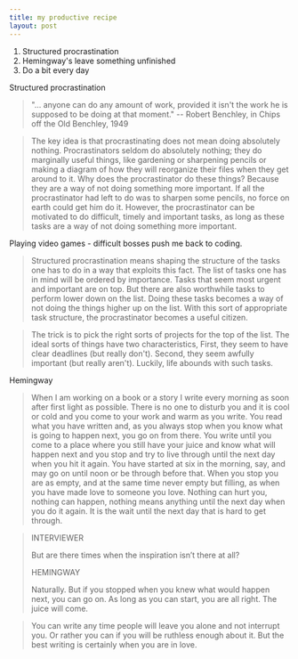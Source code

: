 ```yaml
---
title: my productive recipe
layout: post
---
```


1. Structured procrastination
2. Hemingway's leave something unfinished
3. Do a bit every day

Structured procrastination
> "... anyone can do any amount of work, provided it isn't the work he is supposed to be doing at that moment." -- Robert Benchley, in Chips off the Old Benchley, 1949

>  The key idea is that procrastinating does not mean doing absolutely nothing. Procrastinators seldom do absolutely nothing; they do marginally useful things, like gardening or sharpening pencils or making a diagram of how they will reorganize their files when they get around to it. Why does the procrastinator do these things? Because they are a way of not doing something more important. If all the procrastinator had left to do was to sharpen some pencils, no force on earth could get him do it. However, the procrastinator can be motivated to do difficult, timely and important tasks, as long as these tasks are a way of not doing something more important.

Playing video games - difficult bosses push me back to coding.

> Structured procrastination means shaping the structure of the tasks one has to do in a way that exploits this fact. The list of tasks one has in mind will be ordered by importance. Tasks that seem most urgent and important are on top. But there are also worthwhile tasks to perform lower down on the list. Doing these tasks becomes a way of not doing the things higher up on the list. With this sort of appropriate task structure, the procrastinator becomes a useful citizen.

> The trick is to pick the right sorts of projects for the top of the list. The ideal sorts of things have two characteristics, First, they seem to have clear deadlines (but really don't). Second, they seem awfully important (but really aren't). Luckily, life abounds with such tasks.


Hemingway

> When I am working on a book or a story I write every morning as soon after first light as possible. 
> There is no one to disturb you and it is cool or cold and you come to your work and warm as you write. 
> You read what you have written and, as you always stop when you know what is going to happen next, you go on from there. 
> You write until you come to a place where you still have your juice and know what will happen next 
> and you stop and try to live through until the next day when you hit it again. 
> You have started at six in the morning, say, and may go on until noon or be through before that. 
> When you stop you are as empty, and at the same time never empty but filling, 
> as when you have made love to someone you love. Nothing can hurt you, nothing can happen, 
> nothing means anything until the next day when you do it again. 
> It is the wait until the next day that is hard to get through.

> INTERVIEWER
> 
> But are there times when the inspiration isn’t there at all?
> 
> HEMINGWAY
> 
> Naturally. But if you stopped when you knew what would happen next, you can go on. As long as you can start, you are all right. The juice will come.

> You can write any time people will leave you alone and not interrupt you. Or rather you can if you will be ruthless enough about it. But the best writing is certainly when you are in love.

[hemingway]: http://www.theparisreview.org/interviews/4825/the-art-of-fiction-no-21-ernest-hemingway
[strucproc]: http://www.structuredprocrastination.com/

